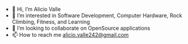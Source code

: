 - 👋 Hi, I’m Alicio Valle 
- 👀 I’m interested in Software Development, Computer Hardware, Rock Climbing, Fitness, and Learning
- 💞️ I’m looking to collaborate on OpenSource applications
- 📫 How to reach me alicio.valle242@gmail.com


